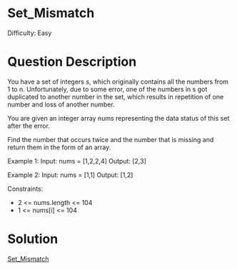
# Set_Mismatch

Difficulty: Easy

# Question Description

You have a set of integers s, which originally contains all the numbers from 1 to n. Unfortunately, due to some error, one of the numbers in s got duplicated to another number in the set, which results in repetition of one number and loss of another number.

You are given an integer array nums representing the data status of this set after the error.

Find the number that occurs twice and the number that is missing and return them in the form of an array.

Example 1:
Input: nums = [1,2,2,4]
Output: [2,3]

Example 2:
Input: nums = [1,1]
Output: [1,2]

Constraints:

- 2 <= nums.length <= 104
- 1 <= nums[i] <= 104

# Solution

[Set_Mismatch]([645]Set_Mismatch.py)

    